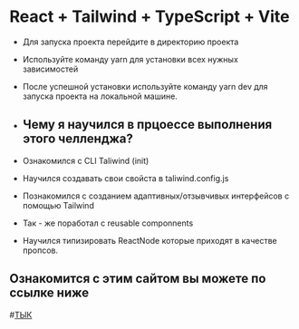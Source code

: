 # React + Tailwind + TypeScript + Vite  
- Для запуска проекта перейдите в директорию проекта
- Используйте команду yarn для установки всех нужных зависимостей
- После успешной установки используйте команду yarn dev для запуска проекта на локальной машине.




- ## Чему я научился в прцоессе выполнения этого челленджа?
-  Ознакомился с CLI Taliwind (init)
-  Научился создавать свои свойста в taliwind.config.js
-  Познакомился с созданием адаптивных/отзывчивых интерфейсов с помощью Tailwind
-  Так - же поработал с reusable componnents
-  Научился типизировать ReactNode которые приходят в качестве пропсов.


  ## Ознакомится с этим сайтом вы можете по ссылке ниже
   #[ТЫК](https://fronted-challenge.vercel.app/)
